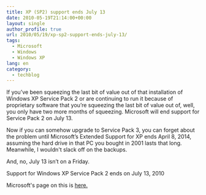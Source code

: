 ```yaml
---
title: XP (SP2) support ends July 13
date: 2010-05-19T21:14:00+00:00
layout: single
author_profile: true
url: 2010/05/19/xp-sp2-support-ends-july-13/
tags:
  - Microsoft
  - Windows
  - Windows XP
lang: en
category: 
  - techblog
---
```

If you’ve been squeezing the last bit of value out of that installation of Windows XP Service Pack 2 or are continuing to run it because of proprietary software that you’re squeezing the last bit of value out of, well, you only have two more months of squeezing. Microsoft will end support for Service Pack 2 on July 13.

Now if you can somehow upgrade to Service Pack 3, you can forget about the problem until Microsoft’s Extended Support for XP ends April 8, 2014, assuming the hard drive in that PC you bought in 2001 lasts that long. Meanwhile, I wouldn't slack off on the backups.

And, no, July 13 isn’t on a Friday.

Support for Windows XP Service Pack 2 ends on July 13, 2010

Microsoft's page on this is [here.](http://support.microsoft.com/gp/lifean31)